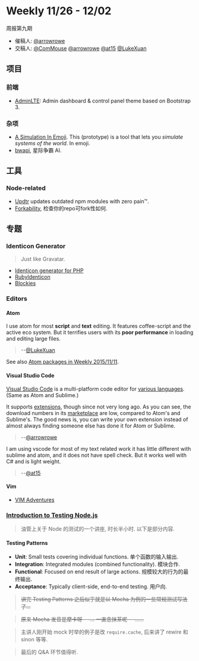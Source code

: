 # Weekly 11/26 - 12/02

周报第九期

- 催稿人:
  [@arrowrowe][gh-arrow]
- 交稿人:
  [@ComMouse][gh-cm]
  [@arrowrowe][gh-arrow]
  [@at15][gh-at15]
  [@LukeXuan][gh-luke]

[gh-arrow]: https://github.com/arrowrowe
[gh-cm]: https://github.com/ComMouse
[gh-at15]: https://github.com/at15
[gh-luke]: https://github.com/LukeXuan

## 项目

### 前端

- [AdminLTE](https://almsaeedstudio.com/): Admin dashboard & control panel theme based on Bootstrap 3.

### 杂项

- [A Simulation In Emoji](http://ncase.me/emoji-prototype/). This (prototype) is a tool that lets you _simulate systems of the world_. In emoji.
- [bwapi](https://github.com/bwapi/bwapi), 星际争霸 AI.

## 工具

### Node-related

- [Updtr](https://github.com/peerigon/updtr) updates outdated npm modules with zero pain™.
- [Forkability](https://github.com/basicallydan/forkability), 检查你的repo可fork性如何.

## 专题

### Identicon Generator

> Just like Gravatar.

- [Identicon generator for PHP](https://github.com/yzalis/Identicon)
- [RubyIdenticon](https://github.com/chrisbranson/ruby_identicon)
- [Blockies](https://github.com/download13/blockies)

### Editors

#### Atom

I use atom for most **script** and **text** editing. It features coffee-script and the active eco system. But it terrifies users with its **poor performance** in loading and editing large files.

> --[@LukeXuan][gh-luke]

See also [Atom packages in Weekly 2015/11/11](https://github.com/dyweb/web-stuff/blob/master/weekly/2015/1111.md#开发者工具).

#### Visual Studio Code

[Visual Studio Code](https://code.visualstudio.com/) is a multi-platform code editor for [various languages](https://code.visualstudio.com/docs/languages/overview). (Same as Atom and Sublime.)

It supports [extensions](https://code.visualstudio.com/docs/extensions/overview), though since not very long ago. As you can see, the download numbers in its [marketplace](https://marketplace.visualstudio.com/#VSCode) are low, compared to Atom's and Sublime's. The good news is, you can write your own extension instead of almost always finding someone else has done it for Atom or Sublime.

> --[@arrowrowe][gh-arrow]

I am using vscode for most of my text related work it has little different with sublime and atom, and it does not have spell check. But it works well with C# and is light weight.

> --[@at15][gh-at15]

#### Vim

- [VIM Adventures](http://vim-adventures.com/)

### [Introduction to Testing Node.js](https://www.youtube.com/watch?v=u2XCdkL4bWI)

> 油管上关于 Node 的测试的一个讲座, 时长半小时. 以下是部分内容.

#### Testing Patterns
- **Unit**: Small tests covering individual functions. 单个函数的输入输出.
- **Integration**: Integrated modules (combined functionality). 模块合作.
- **Functional**: Focused on end result of large actions. 规模较大的行为的最终输出.
- **Acceptance**: Typically client-side, end-to-end testing. 用户向.

> ~~讲完 Testing Patterns 之后似乎就是以 Mocha 为例的一些常规测试写法了...~~

> ~~原来 Mocha 发音是摩卡呀 - -... 一直念抹茶呢 - -......~~

> 主讲人刚开始 mock 时举的例子是改 `require.cache`, 后来讲了 rewire 和 sinon 等等.

> 最后的 Q&A 环节值得听.
